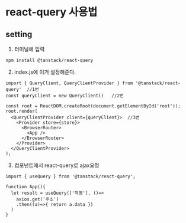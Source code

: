 # react-query 사용법

## setting

1. 터미널에 입력
```
npm install @tanstack/react-query 
```

2. index.js에 이거 설정해준다. 
```
import { QueryClient, QueryClientProvider } from '@tanstack/react-query'  //1번
const queryClient = new QueryClient()   //2번

const root = ReactDOM.createRoot(document.getElementById('root'));
root.render(
  <QueryClientProvider client={queryClient}>  //3번
    <Provider store={store}>
      <BrowserRouter>
        <App />
      </BrowserRouter>
    </Provider>
  </QueryClientProvider>
); 
```
3. 컴포넌트에서 react-query로 ajax요청 
```
import { useQuery } from '@tanstack/react-query';
```

```
function App(){
  let result = useQuery(['작명'], ()=>
    axios.get('주소')
    .then((a)=>{ return a.data })
  )
}
```